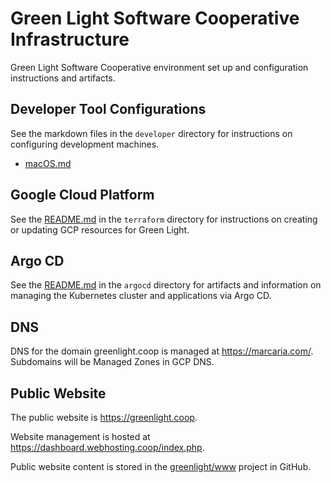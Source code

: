 # Green Light Software Cooperative Infrastructure

Green Light Software Cooperative environment set up and configuration instructions and
artifacts.

## Developer Tool Configurations

See the markdown files in the `developer` directory for instructions on configuring
development machines.

* [macOS.md](developer/macOS.md)

## Google Cloud Platform

See the [README.md](terraform/README.md) in the `terraform` directory for instructions on creating or updating GCP
resources for Green Light.

## Argo CD

See the [README.md](argocd/README.md) in the `argocd` directory for artifacts and information on managing the 
Kubernetes cluster and applications via Argo CD.

## DNS

DNS for the domain greenlight.coop is managed at https://marcaria.com/. Subdomains will be Managed Zones in GCP DNS.

## Public Website

The public website is https://greenlight.coop.

Website management is hosted at https://dashboard.webhosting.coop/index.php.

Public website content is stored in the [greenlight/www]() project in GitHub.